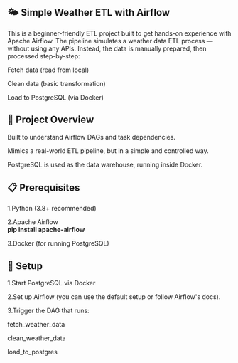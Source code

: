 <h2>🌤️ Simple Weather ETL with Airflow</h2>

This is a beginner-friendly ETL project built to get hands-on experience with Apache Airflow. The pipeline simulates a weather data ETL process — without using any APIs. Instead, the data is manually prepared, then processed step-by-step:<br>

Fetch data (read from local)<br>

Clean data (basic transformation)<br>

Load to PostgreSQL (via Docker)<br>

<h2>🚀 Project Overview</h2>

Built to understand Airflow DAGs and task dependencies.<br>

Mimics a real-world ETL pipeline, but in a simple and controlled way.<br>

PostgreSQL is used as the data warehouse, running inside Docker.<br>

<h2>📋 Prerequisites</h2>

1.Python (3.8+ recommended)<br>

2.Apache Airflow<br> <tab><b>pip install apache-airflow</b></tab><br>

3.Docker (for running PostgreSQL)<br>

<h2>🔧 Setup</h2>

1.Start PostgreSQL via Docker<br>

2.Set up Airflow (you can use the default setup or follow Airflow's docs).<br>

3.Trigger the DAG that runs:<br>

fetch_weather_data<br>

clean_weather_data<br>

load_to_postgres<br>

